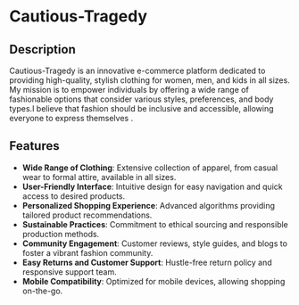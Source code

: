 # Cautious-Tragedy

## Description
Cautious-Tragedy is an innovative e-commerce platform dedicated to providing high-quality, stylish clothing for women, men, and kids in all sizes. My mission is to empower individuals by offering a wide range of fashionable options that consider various styles, preferences, and body types.I believe that fashion should be inclusive and accessible, allowing everyone to express themselves .

## Features
- **Wide Range of Clothing**: Extensive collection of apparel, from casual wear to formal attire, available in all sizes.
- **User-Friendly Interface**: Intuitive design for easy navigation and quick access to desired products.
- **Personalized Shopping Experience**: Advanced algorithms providing tailored product recommendations.
- **Sustainable Practices**: Commitment to ethical sourcing and responsible production methods.
- **Community Engagement**: Customer reviews, style guides, and blogs to foster a vibrant fashion community.
- **Easy Returns and Customer Support**: Hustle-free return policy and responsive support team.
- **Mobile Compatibility**: Optimized for mobile devices, allowing shopping on-the-go.
   
